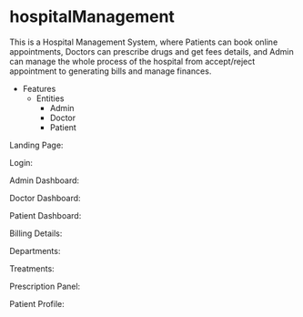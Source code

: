 # hospitalManagement
This is a Hospital Management System, where Patients can book online appointments, Doctors can prescribe drugs and get fees details, and Admin can manage the whole process of the hospital from accept/reject appointment to generating bills and manage finances.

- Features
  - Entities
    - Admin
    - Doctor
    - Patient

Landing Page:

Login:

Admin Dashboard:

Doctor Dashboard:

Patient Dashboard:

Billing Details:

Departments:

Treatments:

Prescription Panel:

Patient Profile:
